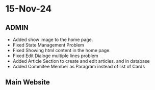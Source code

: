 # 15-Nov-24

## ADMIN
- Added show image to the home page.
- Fixed State Management Problem
- Fixed Showing html content in the home page.
- Fixed Edit Dialoge multiple lines problem
- Added Article Section to create and edit articles. and in database
- Added Commitee Member as Paragram instead of list of Cards

## Main Website


